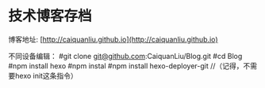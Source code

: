 # 技术博客存档
博客地址: [http://caiquanliu.github.io](http://caiquanliu.github.io)

不同设备编辑：
  #git clone git@github.com:CaiquanLiu/Blog.git
  #cd Blog
  #npm install hexo
  #npm instal
  #npm install hexo-deployer-git
  //（记得，不需要hexo init这条指令）


